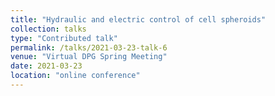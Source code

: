 ```yaml
---
title: "Hydraulic and electric control of cell spheroids"
collection: talks
type: "Contributed talk"
permalink: /talks/2021-03-23-talk-6
venue: "Virtual DPG Spring Meeting"
date: 2021-03-23
location: "online conference"
---
```

